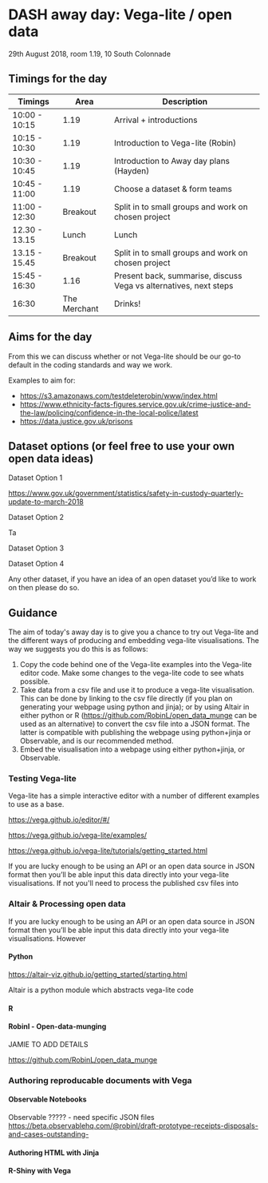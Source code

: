 # DASH away day: Vega-lite / open data
29th August 2018, room 1.19, 10 South Colonnade

## Timings for the day
|  Timings | Area        | Description  |
| ------------- |-------------| -----|
| 10:00 - 10:15  | 1.19 | Arrival + introductions |
| 10:15 - 10:30 | 1.19 | Introduction to Vega-lite (Robin) |
| 10:30 - 10:45 | 1.19 | Introduction to Away day plans (Hayden) |
| 10:45 - 11:00  | 1.19 | Choose a dataset & form teams |
| 11:00 - 12:30 | Breakout | Split in to small groups and work on chosen project |
| 12.30 - 13.15 | Lunch | Lunch |
| 13.15 - 15.45  | Breakout | Split in to small groups and work on chosen project |
| 15:45 - 16:30 | 1.16 | Present back, summarise, discuss Vega vs alternatives, next steps |
| 16:30 | The Merchant | Drinks! |

## Aims for the day

From this we can discuss whether or not Vega-lite should be our go-to default in the coding standards and way we work.

Examples to aim for:

* https://s3.amazonaws.com/testdeleterobin/www/index.html
* https://www.ethnicity-facts-figures.service.gov.uk/crime-justice-and-the-law/policing/confidence-in-the-local-police/latest
* https://data.justice.gov.uk/prisons

## Dataset options (or feel free to use your own open data ideas)

Dataset Option 1

https://www.gov.uk/government/statistics/safety-in-custody-quarterly-update-to-march-2018 

Dataset Option 2

Ta

Dataset Option 3


Dataset Option 4

Any other dataset, if you have an idea of an open dataset you’d like to work on then please do so. 

## Guidance

The aim of today's away day is to give you a chance to try out Vega-lite and the different ways of producing and embedding vega-lite visualisations. The way we suggests you do this is as follows:
1. Copy the code behind one of the Vega-lite examples into the Vega-lite editor code. Make some changes to the vega-lite code to see whats possible.
2. Take data from a csv file and use it to produce a vega-lite visualisation. This can be done by linking to the csv file directly (if you plan on generating your webpage using python and jinja); or by using Altair in either python or R (https://github.com/RobinL/open_data_munge can be used as an alternative) to convert the csv file into a JSON format. The latter is compatible with publishing the webpage using python+jinja or Observable, and is our recommended method.
3. Embed the visualisation into a webpage using either python+jinja, or Observable.


### Testing Vega-lite
Vega-lite has a simple interactive editor with a number of different examples to use as a base.

https://vega.github.io/editor/#/

https://vega.github.io/vega-lite/examples/

https://vega.github.io/vega-lite/tutorials/getting_started.html 

If you are lucky enough to be using an API or an open data source in JSON format then you’ll be able input this data directly into your vega-lite visualisations. If not you'll need to process the published csv files into 

### Altair & Processing open data

If you are lucky enough to be using an API or an open data source in JSON format then you’ll be able input this data directly into your vega-lite visualisations. However 

#### Python
https://altair-viz.github.io/getting_started/starting.html

Altair is a python module which abstracts vega-lite code 

#### R


#### Robinl - Open-data-munging

JAMIE TO ADD DETAILS

https://github.com/RobinL/open_data_munge 


### Authoring reproducable documents with Vega

#### Observable Notebooks
Observable ????? - need specific JSON files https://beta.observablehq.com/@robinl/draft-prototype-receipts-disposals-and-cases-outstanding- 


#### Authoring HTML with Jinja


#### R-Shiny with Vega

